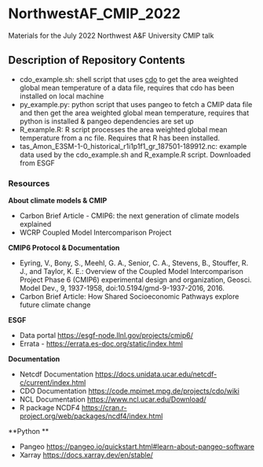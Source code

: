 # NorthwestAF_CMIP_2022
Materials for the July 2022 Northwest A&amp;F University CMIP talk

## Description of Repository Contents

* cdo_example.sh:  shell script that uses [cdo](https://code.mpimet.mpg.de/projects/cdo/wiki) to get the area weighted global mean temperature of a data file, requires that cdo has been installed on local machine 
* py_example.py: python script that uses pangeo to fetch a CMIP data file and then get the area weighted global mean temperature, requires that python is installed & pangeo dependencies are set up
* R_example.R: R script processes the area weighted global mean temperature from a nc file. Requires that R has been installed. 
* tas_Amon_E3SM-1-0_historical_r1i1p1f1_gr_187501-189912.nc: example data used by the cdo_example.sh and R_example.R script.  Downloaded from ESGF


### Resources

**About climate models & CMIP**

* Carbon Brief Article - CMIP6: the next generation of climate models explained 
* WCRP Coupled Model Intercomparison Project 

**CMIP6 Protocol & Documentation** 

* Eyring, V., Bony, S., Meehl, G. A., Senior, C. A., Stevens, B., Stouffer, R. J., and Taylor, K. E.: Overview of the Coupled Model Intercomparison Project Phase 6 (CMIP6) experimental design and organization, Geosci. Model Dev., 9, 1937-1958, doi:10.5194/gmd-9-1937-2016, 2016.
* Carbon Brief Article: How Shared Socioeconomic Pathways explore future climate change

**ESGF**

* Data portal https://esgf-node.llnl.gov/projects/cmip6/ 
* Errata - https://errata.es-doc.org/static/index.html 

**Documentation**

* Netcdf Documentation https://docs.unidata.ucar.edu/netcdf-c/current/index.html
* CDO Documentation https://code.mpimet.mpg.de/projects/cdo/wiki
* NCL Documentation https://www.ncl.ucar.edu/Download/
* R package NCDF4 https://cran.r-project.org/web/packages/ncdf4/index.html

**Python **

* Pangeo https://pangeo.io/quickstart.html#learn-about-pangeo-software
* Xarray https://docs.xarray.dev/en/stable/
